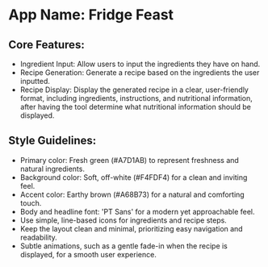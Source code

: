 # **App Name**: Fridge Feast

## Core Features:

- Ingredient Input: Allow users to input the ingredients they have on hand.
- Recipe Generation: Generate a recipe based on the ingredients the user inputted.
- Recipe Display: Display the generated recipe in a clear, user-friendly format, including ingredients, instructions, and nutritional information, after having the tool determine what nutritional information should be displayed.

## Style Guidelines:

- Primary color: Fresh green (#A7D1AB) to represent freshness and natural ingredients.
- Background color: Soft, off-white (#F4FDF4) for a clean and inviting feel.
- Accent color: Earthy brown (#A68B73) for a natural and comforting touch.
- Body and headline font: 'PT Sans' for a modern yet approachable feel.
- Use simple, line-based icons for ingredients and recipe steps.
- Keep the layout clean and minimal, prioritizing easy navigation and readability.
- Subtle animations, such as a gentle fade-in when the recipe is displayed, for a smooth user experience.